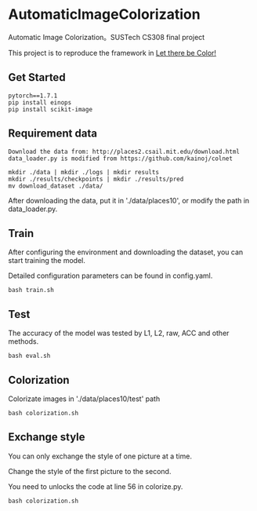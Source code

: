 # AutomaticImageColorization
 Automatic Image Colorization。SUSTech CS308 final project
 
 This project is to reproduce the framework in [Let there be Color!](https://dl.acm.org/doi/pdf/10.1145/2897824.2925974)

 ## Get Started
 ```
 pytorch==1.7.1
 pip install einops
 pip install scikit-image
 ```
## Requirement data
 ```
Download the data from: http://places2.csail.mit.edu/download.html
data_loader.py is modified from https://github.com/kainoj/colnet

mkdir ./data | mkdir ./logs | mkdir results
mkdir ./results/checkpoints | mkdir ./results/pred
mv download_dataset ./data/
 ```
After downloading the data, put it in './data/places10', or modify the path in data_loader.py.

## Train

After configuring the environment and downloading the dataset, you can start training the model.

Detailed configuration parameters can be found in config.yaml.
 ```
bash train.sh
 ```
 
## Test
The accuracy of the model was tested by L1, L2, raw, ACC and other methods.
```
bash eval.sh
 ```
## Colorization
Colorizate images in './data/places10/test' path
 ```
bash colorization.sh
 ```
## Exchange style
You can only exchange the style of one picture at a time. 

Change the style of the first picture to the second.

You need to unlocks the code at line 56 in colorize.py.
 ```
bash colorization.sh
 ```

